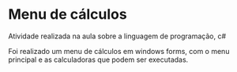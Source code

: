 # Menu de cálculos 

Atividade realizada na aula sobre a linguagem de programação, c#

Foi realizado um menu de cálculos em windows forms, com o menu principal e as calculadoras que podem ser executadas.
